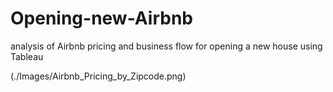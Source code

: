 # Opening-new-Airbnb
analysis of Airbnb pricing and business flow for opening a new house using Tableau

(./Images/Airbnb_Pricing_by_Zipcode.png)
